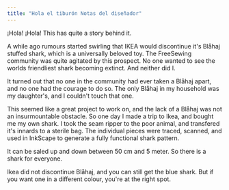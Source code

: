 ```yaml
---
title: "Hola el tiburón Notas del diseñador"
---
```


¡Hola! ¡Hola! This has quite a story behind it.

A while ago rumours started swirling that IKEA would discontinue it's Blåhaj stuffed shark, which is a universally beloved toy. The FreeSewing community was quite agitated by this prospect. No one wanted to see the worlds friendliest shark becoming extinct. And neither did I.

It turned out that no one in the community had ever taken a Blåhaj apart, and no one had the courage to do so. The only Blåhaj in my household was my daughter's, and I couldn't touch that one.

This seemed like a great project to work on, and the lack of a Blåhaj was not an insurmountable obstacle. So one day I made a trip to Ikea, and bought me my own shark. I took the seam ripper to the poor animal, and transfered it's innards to a sterile bag. The individual pieces were traced, scanned, and used in InkScape to generate a fully functional shark pattern.

It can be saled up and down between 50 cm and 5 meter. So there is a shark for everyone.

<Note>

Ikea did not discontinue Blåhaj, and you can still get the blue shark. But if you want one in a different colour, you're at the right spot.

</Note>

